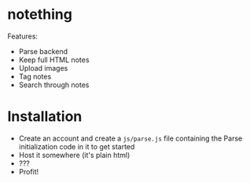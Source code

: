 notething
=========

Features:
- Parse backend 
- Keep full HTML notes
- Upload images
- Tag notes
- Search through notes

# Installation

- Create an account and create a `js/parse.js` file containing the Parse initialization code in it to get started
- Host it somewhere (it's plain html)
- ???
- Profit!
